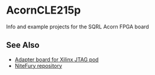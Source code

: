 # AcornCLE215p
Info and example projects for the SQRL Acorn FPGA board

## See Also
* [Adapter board for Xilinx JTAG pod](https://github.com/mng2/AcornXJTAG)
* [NiteFury repository](https://github.com/RHSResearchLLC/NiteFury-and-LiteFury)
